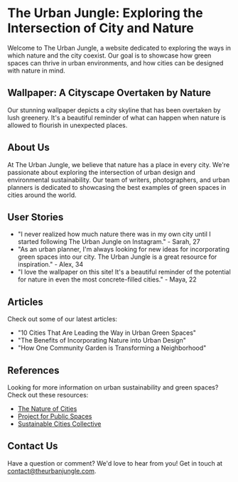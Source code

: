 <!--font:Cinzel Decorative-->

# The Urban Jungle: Exploring the Intersection of City and Nature

Welcome to The Urban Jungle, a website dedicated to exploring the ways in which nature and the city coexist. Our goal is to showcase how green spaces can thrive in urban environments, and how cities can be designed with nature in mind.

## Wallpaper: A Cityscape Overtaken by Nature

Our stunning wallpaper depicts a city skyline that has been overtaken by lush greenery. It's a beautiful reminder of what can happen when nature is allowed to flourish in unexpected places.

## About Us

At The Urban Jungle, we believe that nature has a place in every city. We're passionate about exploring the intersection of urban design and environmental sustainability. Our team of writers, photographers, and urban planners is dedicated to showcasing the best examples of green spaces in cities around the world.

## User Stories

- "I never realized how much nature there was in my own city until I started following The Urban Jungle on Instagram." - Sarah, 27
- "As an urban planner, I'm always looking for new ideas for incorporating green spaces into our city. The Urban Jungle is a great resource for inspiration." - Alex, 34
- "I love the wallpaper on this site! It's a beautiful reminder of the potential for nature in even the most concrete-filled cities." - Maya, 22

## Articles

Check out some of our latest articles:

- "10 Cities That Are Leading the Way in Urban Green Spaces"
- "The Benefits of Incorporating Nature into Urban Design"
- "How One Community Garden is Transforming a Neighborhood"

## References

Looking for more information on urban sustainability and green spaces? Check out these resources:

- [The Nature of Cities](#)
- [Project for Public Spaces](#)
- [Sustainable Cities Collective](#)

## Contact Us

Have a question or comment? We'd love to hear from you! Get in touch at [contact@theurbanjungle.com](mailto:contact@theurbanjungle.com).

<!--

Write me content for website with wallpaper which alt text is:

"A cityscape overtaken by nature"

The name/title of the page should not be 1:1 copy of the alt text but rather a real content of the website which is using this wallpaper.

- Use markdown format 
- Start with heading
- Heading should be short and concise
- The content should look like a real website 
- The website should not be about the wallpaper, wallpaper is just a related background
- Heading should be contain work "wallpaper" or "background"
- Include real sections like references, contact, user stories, etc. use things relevant to the page purpose.
- Feel free to use structure like headings, bullets, numbering, blockquotes, paragraphs, horizontal lines, etc.
- You can use formatting like bold or _italic_
- You can include UTF-8 emojis
- Links should be only #hash anchors (and you can refer to the document itself)
- Do not include images


---


# The Urban Jungle: Exploring the Intersection of City and Nature

Welcome to The Urban Jungle, a website dedicated to exploring the ways in which nature and the city coexist. Our goal is to showcase how green spaces can thrive in urban environments, and how cities can be designed with nature in mind.

## Wallpaper: A Cityscape Overtaken by Nature

Our stunning wallpaper depicts a city skyline that has been overtaken by lush greenery. It's a beautiful reminder of what can happen when nature is allowed to flourish in unexpected places.

## About Us

At The Urban Jungle, we believe that nature has a place in every city. We're passionate about exploring the intersection of urban design and environmental sustainability. Our team of writers, photographers, and urban planners is dedicated to showcasing the best examples of green spaces in cities around the world.

## User Stories

- "I never realized how much nature there was in my own city until I started following The Urban Jungle on Instagram." - Sarah, 27
- "As an urban planner, I'm always looking for new ideas for incorporating green spaces into our city. The Urban Jungle is a great resource for inspiration." - Alex, 34
- "I love the wallpaper on this site! It's a beautiful reminder of the potential for nature in even the most concrete-filled cities." - Maya, 22

## Articles

Check out some of our latest articles:

- "10 Cities That Are Leading the Way in Urban Green Spaces"
- "The Benefits of Incorporating Nature into Urban Design"
- "How One Community Garden is Transforming a Neighborhood"

## References

Looking for more information on urban sustainability and green spaces? Check out these resources:

- [The Nature of Cities](#)
- [Project for Public Spaces](#)
- [Sustainable Cities Collective](#)

## Contact Us

Have a question or comment? We'd love to hear from you! Get in touch at [contact@theurbanjungle.com](mailto:contact@theurbanjungle.com).

-->
